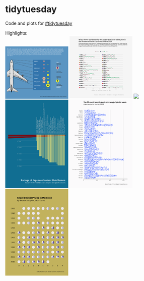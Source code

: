 # tidytuesday

Code and plots for [#tidytuesday](https://github.com/rfordatascience/tidytuesday)

Highlights: <br>
<a href="week-30"><img src="week-30/wildlife.png" width="200"></a>
<a href="week-28"><img src="week-28/wwc.png" width="200"></a>
<a href="week-27"><img src="week-27/media-franchises.png" width="200"></a>
<a href="week-23"><img src="week-23/ramen.png" width="200"></a>
<a href="week-21"><img src="week-21/waste.png" width="200"></a>
<a href="week-20"><img src="week-20/nobelShared-Medicine.png" width="200"></a>